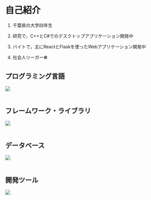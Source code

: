 # 自己紹介

1. 千葉県の大学四年生

2. 研究で，C++とC#でのデスクトップアプリケーション開発中

3. バイトで，主にReactとFlaskを使ったWebアプリケーション開発中

4. 社会人リーガー⚽

## プログラミング言語

<img src="https://skillicons.dev/icons?i=cpp,cs,python,js,typescript,dart" /> <br /><br />

## フレームワーク・ライブラリ

<img src="https://skillicons.dev/icons?i=opencv,pytorch,react,next,flask,flutter" /> <br /><br />

## データベース

<img src="https://skillicons.dev/icons?i=firebase,supabase" /> <br /><br />

## 開発ツール

<img src="https://skillicons.dev/icons?i=git,githubactions,docker,gcp,vscode,visualstudio" /> <br /><br />

